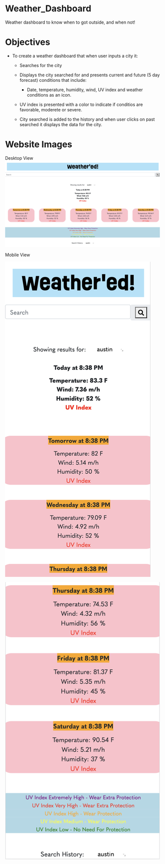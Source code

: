 # Weather_Dashboard
Weather dashboard to know when to got outside, and when not!

# Objectives
- To create a weather dashboard that when user inputs a city it:
    - Searches for the city

    - Displays the city searched for and presents current and future (5 day forecast) conditions that include:
        - Date, temperature, humidity, wind, UV index and weather conditions as an icon.

    - UV index is presented with a color to indicate if conditios are favorable, moderete or severe. 

    - City searched is added to the history and when user clicks on past searched it displays the data for the city.

# Website Images
Desktop View
![Desktop](./assets/images/desktop.png)

Mobile View

![Mobile1](./assets/images/mobile1.png)

![Mobile2](./assets/images/mobile2.png)
